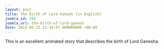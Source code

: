 ```yaml
---
layout: post
title: The Birth of Lord Ganesh (in English)
joomla_id: 155
joomla_url: the-birth-of-lord-ganesh
date: 2012-05-22 21:14:57.000000000 +00:00
---
```

This is an excellent animated story that describes the birth of Lord Ganesha.
